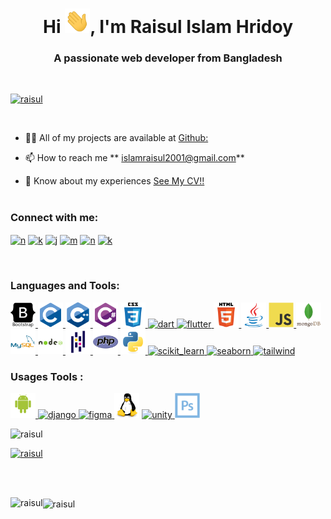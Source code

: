 
<h1 align="center">Hi <img src="https://raw.githubusercontent.com/ABSphreak/ABSphreak/master/gifs/Hi.gif" width="40px" />, I'm Raisul Islam Hridoy</h1>
        <h3 align="center">A passionate web developer from Bangladesh</h3>
<img src="https://miro.medium.com/v2/resize:fit:2000/1*-ntL3Dsvc-dJ5cLGRtSuEw.gif" alt=""> <br>


<p align="right">
        <img align="right" src="https://miro.medium.com/v2/resize:fit:1360/1*nWQ_U5NKEfNeGCTfh_2-Mw.gif" alt="">
</p>
<p align="left"> <a href="https://twitter.com/islam_rais70273" target="blank"><img
                        src="https://img.shields.io/twitter/follow/raisul?logo=twitter&style=for-the-badge"
                        alt="raisul" /></a> </p> <br>



- 👨‍💻 All of my projects are available at [Github:](https://raisul-24.github.io/) <br>

- 📫 How to reach me ** <a href="gmail/islamraisul2001@gmail.com">islamraisul2001@gmail.com</a>** <br>

- 📄 Know about my experiences <a href="https://drive.google.com/file/d/1l6O8mczepbc8czLVFLSXZd3_nhjwLBjd/view?usp=sharing">See My CV!! </a> <br><br>

<h3 align="left">Connect with me:</h3>
<p align="left">
        <a href="https://linkedin.com/in/Raisul-24" target="blank"><img align="center"
                        src="https://raw.githubusercontent.com/rahuldkjain/github-profile-readme-generator/master/src/images/icons/Social/linked-in-alt.svg"
                        alt="n" height="30" width="40" /></a>
        <a href="https://www.kaggle.com/mdraisulislamhridoy" target="blank"><img align="center"
                        src="https://raw.githubusercontent.com/rahuldkjain/github-profile-readme-generator/master/src/images/icons/Social/kaggle.svg"
                        alt="k" height="30" width="40" /></a>
        <a href="https://www.facebook.com/raisul.rih" target="blank"><img align="center"
                        src="https://raw.githubusercontent.com/rahuldkjain/github-profile-readme-generator/master/src/images/icons/Social/facebook.svg"
                        alt="j" height="30" width="40" /></a>
        <a href="https://www.hackerrank.com/raisul15_3813?hr_r=1" target="blank"><img align="center"
                        src="https://raw.githubusercontent.com/rahuldkjain/github-profile-readme-generator/master/src/images/icons/Social/hackerrank.svg"
                        alt="m" height="30" width="40" /></a>
        <a href="https://codeforces.com/profile/n" target="blank"><img align="center"
                        src="https://raw.githubusercontent.com/rahuldkjain/github-profile-readme-generator/master/src/images/icons/Social/codeforces.svg"
                        alt="n" height="30" width="40" /></a>
        <a href="https://discord.gg/raisul_24" target="blank"><img align="center"
                        src="https://raw.githubusercontent.com/rahuldkjain/github-profile-readme-generator/master/src/images/icons/Social/discord.svg"
                        alt="k" height="30" width="40" /></a>
 </p> <br> 

<h3 align="left">Languages and Tools:</h3>
<p align="left"> <a href="https://getbootstrap.com" target="_blank" rel="noreferrer"> <img src="https://raw.githubusercontent.com/devicons/devicon/master/icons/bootstrap/bootstrap-plain-wordmark.svg" alt="bootstrap" width="40" height="40"/> </a> <a href="https://www.cprogramming.com/" target="_blank" rel="noreferrer"> <img src="https://raw.githubusercontent.com/devicons/devicon/master/icons/c/c-original.svg" alt="c" width="40" height="40"/> </a> <a href="https://www.w3schools.com/cpp/" target="_blank" rel="noreferrer"> <img src="https://raw.githubusercontent.com/devicons/devicon/master/icons/cplusplus/cplusplus-original.svg" alt="cplusplus" width="40" height="40"/> </a> <a href="https://www.w3schools.com/cs/" target="_blank" rel="noreferrer"> <img src="https://raw.githubusercontent.com/devicons/devicon/master/icons/csharp/csharp-original.svg" alt="csharp" width="40" height="40"/> </a> <a href="https://www.w3schools.com/css/" target="_blank" rel="noreferrer"> <img src="https://raw.githubusercontent.com/devicons/devicon/master/icons/css3/css3-original-wordmark.svg" alt="css3" width="40" height="40"/> </a> <a href="https://dart.dev" target="_blank" rel="noreferrer"> <img src="https://www.vectorlogo.zone/logos/dartlang/dartlang-icon.svg" alt="dart" width="40" height="40"/> </a> <a href="https://flutter.dev" target="_blank" rel="noreferrer"> <img src="https://www.vectorlogo.zone/logos/flutterio/flutterio-icon.svg" alt="flutter" width="40" height="40"/> </a> <a href="https://www.w3.org/html/" target="_blank" rel="noreferrer"> <img src="https://raw.githubusercontent.com/devicons/devicon/master/icons/html5/html5-original-wordmark.svg" alt="html5" width="40" height="40"/> </a> <a href="https://www.java.com" target="_blank" rel="noreferrer"> <img src="https://raw.githubusercontent.com/devicons/devicon/master/icons/java/java-original.svg" alt="java" width="40" height="40"/> </a> <a href="https://developer.mozilla.org/en-US/docs/Web/JavaScript" target="_blank" rel="noreferrer"> <img src="https://raw.githubusercontent.com/devicons/devicon/master/icons/javascript/javascript-original.svg" alt="javascript" width="40" height="40"/> </a> <a href="https://www.mongodb.com/" target="_blank" rel="noreferrer"> <img src="https://raw.githubusercontent.com/devicons/devicon/master/icons/mongodb/mongodb-original-wordmark.svg" alt="mongodb" width="40" height="40"/> </a> <a href="https://www.mysql.com/" target="_blank" rel="noreferrer"> <img src="https://raw.githubusercontent.com/devicons/devicon/master/icons/mysql/mysql-original-wordmark.svg" alt="mysql" width="40" height="40"/> </a> <a href="https://nodejs.org" target="_blank" rel="noreferrer"> <img src="https://raw.githubusercontent.com/devicons/devicon/master/icons/nodejs/nodejs-original-wordmark.svg" alt="nodejs" width="40" height="40"/> </a> <a href="https://pandas.pydata.org/" target="_blank" rel="noreferrer"> <img src="https://raw.githubusercontent.com/devicons/devicon/2ae2a900d2f041da66e950e4d48052658d850630/icons/pandas/pandas-original.svg" alt="pandas" width="40" height="40"/> </a> <a href="https://www.php.net" target="_blank" rel="noreferrer"> <img src="https://raw.githubusercontent.com/devicons/devicon/master/icons/php/php-original.svg" alt="php" width="40" height="40"/> </a> <a href="https://www.python.org" target="_blank" rel="noreferrer"> <img src="https://raw.githubusercontent.com/devicons/devicon/master/icons/python/python-original.svg" alt="python" width="40" height="40"/> </a> <a href="https://scikit-learn.org/" target="_blank" rel="noreferrer"> <img src="https://upload.wikimedia.org/wikipedia/commons/0/05/Scikit_learn_logo_small.svg" alt="scikit_learn" width="40" height="40"/> </a> <a href="https://seaborn.pydata.org/" target="_blank" rel="noreferrer"> <img src="https://seaborn.pydata.org/_images/logo-mark-lightbg.svg" alt="seaborn" width="40" height="40"/> </a> <a href="https://tailwindcss.com/" target="_blank" rel="noreferrer"> <img src="https://www.vectorlogo.zone/logos/tailwindcss/tailwindcss-icon.svg" alt="tailwind" width="40" height="40"/> </a> </p>

<h3 align="left">Usages Tools :</h3>
<p align="left">
        <a href="https://developer.android.com" target="_blank" rel="noreferrer"> <img
                        src="https://raw.githubusercontent.com/devicons/devicon/master/icons/android/android-original-wordmark.svg"
                        alt="android" width="40" height="40" /> </a> <a href="https://getbootstrap.com" target="_blank"
                rel="noreferrer">
                <img src="https://cdn.worldvectorlogo.com/logos/django.svg" alt="django" width="40"
                        height="40" /> </a> <a href="https://www.figma.com/" target="_blank" rel="noreferrer"> <img
                        src="https://www.vectorlogo.zone/logos/figma/figma-icon.svg" alt="figma" width="40"
                        height="40" /> </a>
                <img
                src="https://raw.githubusercontent.com/devicons/devicon/master/icons/linux/linux-original.svg"
                alt="linux" width="40" height="40" /> </a>  
                <a href="https://nodejs.org" target="_blank"
                rel="noreferrer">
                <img src="https://www.vectorlogo.zone/logos/unity3d/unity3d-icon.svg" alt="unity" width="40"
                        height="40" /> </a> 
                         <a href="https://www.java.com" target="_blank" rel="noreferrer">
                <img src="https://raw.githubusercontent.com/devicons/devicon/master/icons/photoshop/photoshop-line.svg"
                        alt="photoshop" width="40" height="40" /> </a>
                        
</p>

<p align="left"> <img src="https://komarev.com/ghpvc/?username=raisul&label=Profile%20views&color=0e75b6&style=flat"
                alt="raisul" /> </p>

<p align="left"> <a href="https://github.com/Raisul-24"><img
                        src="https://github-profile-trophy.vercel.app/?username=Raisul-24" alt="raisul" /></a> </p>
<br><br>

<p><img align="left"
                src="https://github-readme-stats.vercel.app/api/top-langs?username=Raisul-24&show_icons=true&locale=en&layout=compact"
                alt="raisul" /></p>


<p><img align="center" src="https://github-readme-streak-stats.herokuapp.com/?user=Raisul-24&" alt="raisul" /></p>
